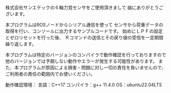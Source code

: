 株式会社サンエテックの６軸力覚センサをご使用頂きまして
誠にありがとうございます。

本プログラムはROSノードからシリアル通信を使って
センサから荷重データの取得を行い、コンソールに出力するサンプルコードです。
始めにＬＰＦの設定とゼロリセットを行った後、
Ｒコマンドの送信とその戻り値の受信を一定期間繰り返します。

本プログラムは特定のバージョンのコンパイラで動作確認を行っておりますので
他のバージョンでは予期しない動作やエラーが発生する可能性があります。
また、本プログラムが原因による損害・問題に対し一切の責任を負いませんので、
ご利用者の責任の範囲内でお使いください。

動作確認環境：
  言語：C++17
  コンパイラ：g++ 11.4.0
  OS：ubuntu22.04LTS
